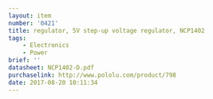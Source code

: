 ```yaml
---
layout: item
number: '0421'
title: regulator, 5V step-up voltage regulator, NCP1402
tags: 
    - Electronics
    - Power
brief: ''
datasheet: NCP1402-D.pdf
purchaselink: http://www.pololu.com/product/798
date: 2017-08-20 10:11:34
---
```

